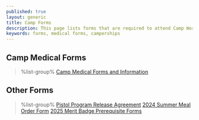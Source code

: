 ```yaml
---
published: true
layout: generic
title: Camp Forms
description: This page lists forms that are required to attend Camp Workcoeman, including the required medical forms.
keywords: forms, medical forms, camperships
---
```


## Camp Medical Forms

> %list-group%
> <a href="{{ site.url }}/summer-camp/forms/medical-form-info/" class="list-group-item">Camp Medical Forms and Information</a>

## Other Forms

> %list-group%
> <a href="{{ site.url }}/pdf/2017/2017-pistol-pilot-program-release-agreement.pdf" class="list-group-item">Pistol Program Release Agreement</a>
> <a href="{{ site.url }}/pdf/2024/2024-cw-meal-order-form.pdf" class="list-group-item">2024 Summer Meal Order Form</a>
> <a href="{{ site.url }}/pdf/2025/2025-cw-merit-badge-prereqs.pdf" class="list-group-item">2025 Merit Badge Prerequisite Forms</a>
